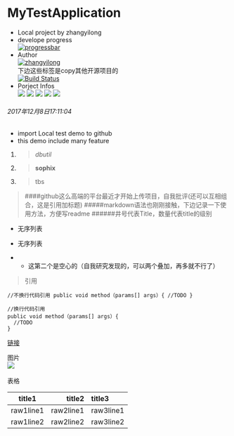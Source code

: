 # MyTestApplication
- Local project by zhangyilong  
- develope progress  
[![progressbar](http://progressed.io/bar/1?title=progressed)](https://www.baidu.com)  
- Author  
[![zhangyilong](https://img.shields.io/badge/zhang-yilong-green.svg?style=for-the-badge)]()  
下边这些标签是copy其他开源项目的  
[![Build Status](https://travis-ci.org/StreisandEffect/streisand.svg?branch=master)](https://travis-ci.org/StreisandEffect/streisand)  
- Porject Infos  
[![](https://img.shields.io/github/issues/316011989/MyTestApplication.svg)](https://github.com/316011989/MyTestApplication.svg/issues)
[![](https://img.shields.io/github/forks/316011989/MyTestApplication.svg)](https://github.com/316011989/MyTestApplication.svg/network)
[![](https://img.shields.io/github/stars/316011989/MyTestApplication.svg)](https://github.com/316011989/MyTestApplication.svg/stargazers)
[![](https://travis-ci.org/316011989/MyTestApplication.svg?branch=master)](https://travis-ci.org/316011989/MyTestApplication.svg)
[![](https://img.shields.io/github/release/316011989/MyTestApplication.svg)](https://github.com/316011989/MyTestApplication.svg/releases)
  
  
###### 2017年12月8日17:11:04
- import Local test demo to github
- this demo include many feature
1. >*dbutil*
2. >**sophix**
3. >tbs
  
> ####github这么高端的平台最近才开始上传项目，自我批评(还可以互相组合，这是引用加标题)
#####markdown语法也刚刚接触，下边记录一下使用方法，方便写readme
######井号代表Title，数量代表title的级别

- 无序列表
* 无序列表
- - 这第二个是空心的（自我研究发现的，可以两个叠加，再多就不行了）

> 引用 

`
//不换行代码引用
public void method（params[] args）{
  //TODO
}
 `
   
   
```
//换行代码引用
public void method（params[] args）{
  //TODO
}
```

[链接](http://www.baidu.com)  

图片  
![](https://avatars2.githubusercontent.com/u/5856754?s=40&v=4)    

表格  

|title1|title2|title3|
|:--:|--:|:--|
|raw1line1|raw2line1|raw3line1|
|raw1line2|raw2line2|raw3line2|


